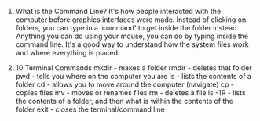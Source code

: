 1. What is the Command Line?
It's how people interacted with the computer before graphics interfaces were made. Instead of clicking on folders, you can type in a 'command' to get inside the folder instead. Anything you can do using your mouse, you can do by typing inside the command line. It's a good way to understand how the system files work and where everything is placed.

2. 10 Terminal Commands
mkdir - makes a folder
rmdir - deletes that folder
pwd - tells you where on the computer you are
ls - lists the contents of a folder
cd - allows you to move around the computer (navigate)
cp - copies files
mv - moves or renames files
rm - deletes a file
ls -1R - lists the contents of a folder, and then what is within the contents of the folder
exit - closes the terminal/command line
